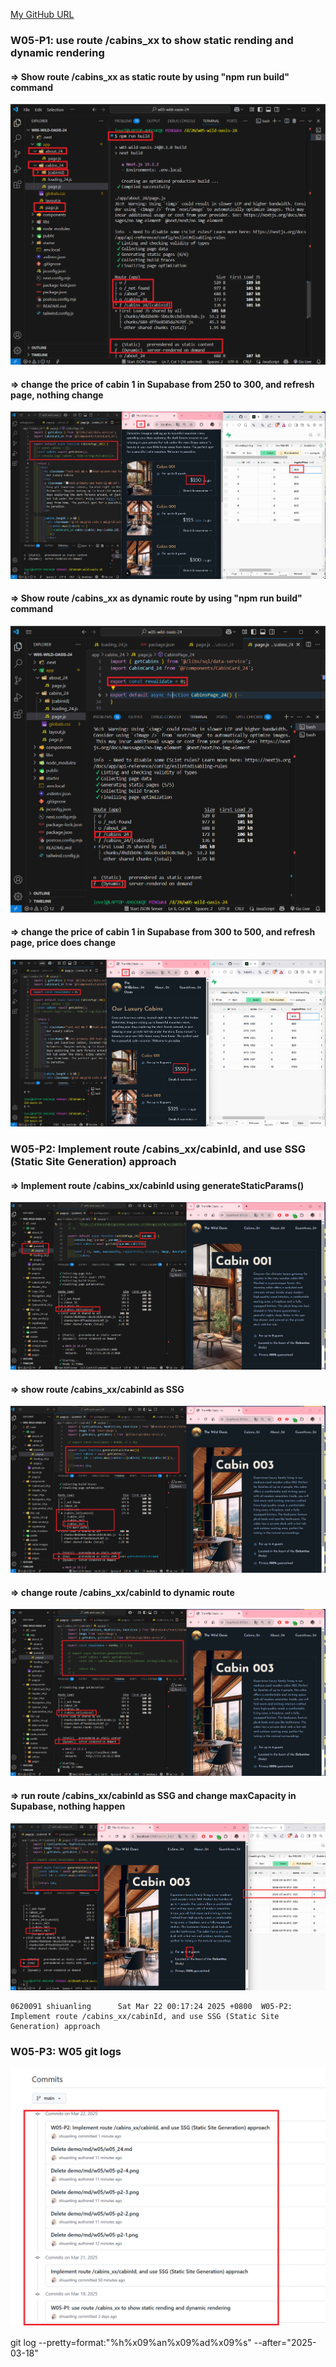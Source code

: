 [My GitHub URL](https://github.com/shiuanling/1132-2N-demo-24.git)

### W05-P1: use route /cabins_xx to show static rending and dynamic rendering
 
#### => Show route /cabins_xx as static route by using "npm run build" command
 
![](w05-p1-1.png)
 
#### => change the price of cabin 1 in Supabase from 250 to 300, and refresh page, nothing change
 
![](w05-p1-2.png)
 
#### => Show route /cabins_xx as dynamic route by using "npm run build" command
 
![](w05-p1-3.png)
 
#### => change the price of cabin 1 in Supabase from 300 to 500, and refresh page, price does change
 
![](w05-p1-4.png)

### W05-P2: Implement route /cabins_xx/cabinId, and use SSG (Static Site Generation) approach
 
#### => Implement route /cabins_xx/cabinId using generateStaticParams()
 
![](w05-p2-1.png)
 
#### => show route /cabins_xx/cabinId as SSG
 
![](w05-p2-2.png)
 
#### => change route /cabins_xx/cabinId to dynamic route
 
![](w05-p2-3.png)
 
#### => run route /cabins_xx/cabinId as SSG and change maxCapacity in Supabase, nothing happen
 
![](w05-p2-4.png)
```
0620091 shiuanling      Sat Mar 22 00:17:24 2025 +0800  W05-P2: Implement route /cabins_xx/cabinId, and use SSG (Static Site Generation) approach
```

### W05-P3: W05 git logs
![](w05-p3.png)


git log --pretty=format:"%h%x09%an%x09%ad%x09%s" --after="2025-03-18"